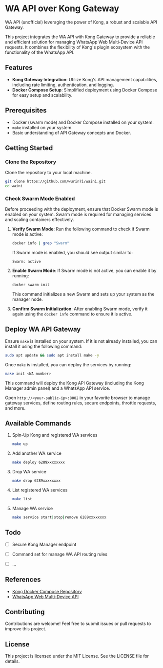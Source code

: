 # WA API over Kong Gateway

WA API (unofficial) leveraging the power of Kong, a robust and scalable API Gateway.

This project integrates the WA API with Kong Gateway to provide a reliable and efficient solution for managing WhatsApp Web Multi-Device API requests. It combines the flexibility of Kong's plugin ecosystem with the functionality of the WhatsApp API.


## Features

- **Kong Gateway Integration**: Utilize Kong's API management capabilities, including rate limiting, authentication, and logging.
- **Docker Compose Setup**: Simplified deployment using Docker Compose for easy setup and scalability.


## Prerequisites

- Docker (swarm mode) and Docker Compose installed on your system.
- `make` installed on your system.
- Basic understanding of API Gateway concepts and Docker.


## Getting Started

### Clone the Repository

Clone the repository to your local machine.
```bash
git clone https://github.com/wurin7i/waini.git
cd waini
```

### Check Swarm Mode Enabled

Before proceeding with the deployment, ensure that Docker Swarm mode is enabled on your system. Swarm mode is required for managing services and scaling containers effectively.

1. **Verify Swarm Mode**:
    Run the following command to check if Swarm mode is active:
    ```bash
    docker info | grep "Swarm"
    ```
    If Swarm mode is enabled, you should see output similar to:
    ```
    Swarm: active
    ```

2. **Enable Swarm Mode**:
    If Swarm mode is not active, you can enable it by running:
    ```bash
    docker swarm init
    ```
    This command initializes a new Swarm and sets up your system as the manager node.

3. **Confirm Swarm Initialization**:
    After enabling Swarm mode, verify it again using the `docker info` command to ensure it is active.

## Deploy WA API Gateway

Ensure `make` is installed on your system. If it is not already installed, you can install it using the following command:

```bash
sudo apt update && sudo apt install make -y
```

Once `make` is installed, you can deploy the services by running:

```bash
make init <WA number>
```

This command will deploy the Kong API Gateway (including the Kong Manager admin panel) and a WhatsApp API service.

Open `http://<your-public-ip>:8002` in your favorite browser to manage gateway services, define routing rules, secure endpoints, throttle requests, and more.


## Available Commands

1) Spin-Up Kong and registered WA services

    ```bash
    make up
    ```

2) Add another WA service

    ```bash
    make deploy 6289xxxxxxxx
    ```

3) Drop WA service

    ```bash
    make drop 6289xxxxxxxx
    ```

4) List registered WA services

    ```bash
    make list
    ```

5) Manage WA service

    ```bash
    make service start|stop|remove 6289xxxxxxxx
    ```

## Todo

- [ ] Secure Kong Manager endpoint
- [ ] Command set for manage WA API routing rules
- [ ] ...


## References

- [Kong Docker Compose Repository](https://github.com/Kong/docker-kong/tree/master/compose)
- [WhatsApp Web Multi-Device API](https://github.com/aldinokemal/go-whatsapp-web-multidevice)


## Contributing

Contributions are welcome! Feel free to submit issues or pull requests to improve this project.


## License

This project is licensed under the MIT License. See the LICENSE file for details.